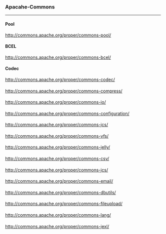 ### Apacahe-Commons
---

#### Pool
http://commons.apache.org/proper/commons-pool/

#### BCEL
http://commons.apache.org/proper/commons-bcel/

#### Codec
http://commons.apache.org/proper/commons-codec/

#### 
http://commons.apache.org/proper/commons-compress/

#### 
http://commons.apache.org/proper/commons-io/

#### 
http://commons.apache.org/proper/commons-configuration/

#### 
http://commons.apache.org/proper/commons-jcs/

#### 
http://commons.apache.org/proper/commons-vfs/

#### 
http://commons.apache.org/proper/commons-jelly/

#### 
http://commons.apache.org/proper/commons-csv/

#### 
http://commons.apache.org/proper/commons-jcs/

#### 
http://commons.apache.org/proper/commons-email/

#### 
http://commons.apache.org/proper/commons-dbutils/

#### 
http://commons.apache.org/proper/commons-fileupload/

#### 
http://commons.apache.org/proper/commons-lang/

#### 
http://commons.apache.org/proper/commons-jexl/

#### 

#### 

#### 

#### 

#### 

#### 

#### 

#### 

#### 


```
```


